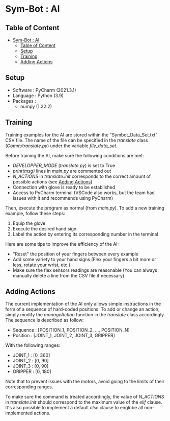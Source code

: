 # Sym-Bot : AI

## Table of Content
- [Sym-Bot : AI](#sym-bot--ai)
  - [Table of Content](#table-of-content)
  - [Setup](#setup)
  - [Training](#training)
  - [Adding Actions](#adding-actions)

## Setup
- Software : PyCharm (2021.3.1)
- Language : Python (3.9)
- Packages : 
  - numpy (1.22.2)

## Training
Training examples for the AI are stored within the "Symbot_Data_Set.txt" CSV file. The name of the file can be specified in the <i>translate</i> class (<i>Comm/translate.py</i>) under the variable <i>file_data_set</i>.

Before training the AI, make sure the following conditions are met:
- <i>DEVELOPPER_MODE</i> (<i>translate.py</i>) is set to True
- <i>print(msg)</i> lines in <i>main.py</i> are commented out
- <i>N_ACTIONS</i> in <i>translate.init</i> corresponds to the correct amount of possible actions (see [Adding Actions](#adding-actions))
- Connection with glove is ready to be established
- Access to PyCharm terminal (VSCode also works, but the team had issues with it and recommends using PyCharm)

Then, execute the program as normal (from <i>main.py</i>). To add a new training example, follow these steps:
1. Equip the glove
2. Execute the desired hand sign
3. Label the action by entering its corresponding number in the terminal

Here are some tips to improve the efficiency of the AI:
- "Reset" the position of your fingers between every example
- Add some variety to your hand signs (Flex your fingers a bit more or less, rotate your wrist, etc.)
- Make sure the flex sensors readings are reasonable (You can always manually delete a line from the CSV file if necessary)

## Adding Actions
The current implementation of the AI only allows simple instructions in the form of a sequence of hard-coded positions. To add or change an action, simply modify the <i>manageAction</i> function in the <i>translate</i> class accordingly. The sequence is described as follow:
- Sequence : [POSITION_1, POSITION_2, ..., POSITION_N]
- Position : [JOINT_1, JOINT_2, JOINT_3, GRIPPER]

With the following ranges:
- JOINT_1 : [0, 360]
- JOINT_2 : [0, 90]
- JOINT_3 : [0, 90]
- GRIPPER : [0, 180]

Note that to prevent issues with the motors, avoid going to the limits of their corresponding ranges.

To make sure the command is treated accordingly, the value of <i>N_ACTIONS</i> in <i>translate.init</i> should correspond to the maximum value of the <i>elif</i> clause. It's also possible to implement a default <i>else</i> clause to englobe all non-implemented actions.
